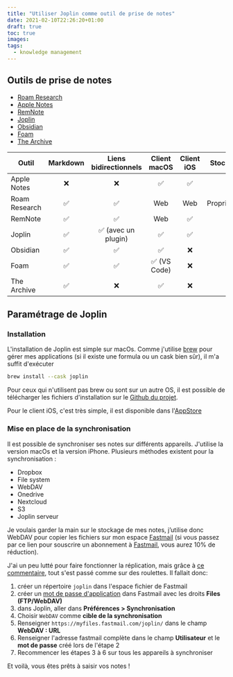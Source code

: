 ```yaml
---
title: "Utiliser Joplin comme outil de prise de notes"
date: 2021-02-10T22:26:20+01:00
draft: true
toc: true
images:
tags:
  - knowledge management
---
```


## Outils de prise de notes

* [Roam Research](https://roamresearch.com/)
* [Apple Notes](https://www.icloud.com/notes)
* [RemNote](https://remnote.io/)
* [Joplin](https://joplinapp.org)
* [Obsidian](https://obsidian.md/)
* [Foam](https://foambubble.github.io/foam/)
* [The Archive](https://zettelkasten.de/the-archive/)

| Outil         | Markdown | Liens bidirectionnels | Client macOS | Client iOS | Stockage     |
| ------------- |:--------:|:---------------------:|:------------:|:----------:|:------------:|
| Apple Notes   | ❌       | ❌                    | ✅           | ✅         |              |
| Roam Research | ✅       | ✅                    | Web          | Web        | Propriétaire |
| RemNote       | ✅       | ✅                    | Web          | ✅         |              |
| Joplin        | ✅       | ✅  (avec un plugin)  | ✅           | ✅         |              |
| Obsidian      | ✅       | ✅                    | ✅           | ❌         |              |
| Foam          | ✅       | ✅                    | ✅ (VS Code) | ❌         |              |
| The Archive   | ✅       | ❌                    | ✅           | ❌         |              |


## Paramétrage de Joplin

### Installation

L'installation de Joplin est simple sur macOs. Comme j'utilise [brew](https://brew.sh/) pour gérer mes applications (si il existe une formula ou un cask bien sûr), il m'a suffit d'exécuter

```bash
brew install --cask joplin
```

Pour ceux qui n'utilisent pas brew ou sont sur un autre OS, il est possible de télécharger les fichiers d'installation sur le [Github du projet](https://github.com/laurent22/joplin/releases/).

Pour le client iOS, c'est très simple, il est disponible dans l'[AppStore](https://itunes.apple.com/us/app/joplin/id1315599797)

### Mise en place de la synchronisation

Il est possible de synchroniser ses notes sur différents appareils. J'utilise la version macOs et la version iPhone.
Plusieurs méthodes existent pour la synchronisation :

* Dropbox
* File system
* WebDAV
* Onedrive
* Nextcloud
* S3
* Joplin serveur

Je voulais garder la main sur le stockage de mes notes, j’utilise donc WebDAV pour copier les fichiers sur mon espace [Fastmail](https://ref.fm/u22615752) (si vous passez par ce lien pour souscrire un abonnement à [Fastmail](https://ref.fm/u22615752), vous aurez 10% de réduction).

J'ai un peu lutté pour faire fonctionner la réplication, mais grâce à [ce commentaire](https://github.com/laurent22/joplin/issues/563#issuecomment-419618248), tout s'est passé comme sur des roulettes.
Il fallait donc:

1. créer un répertoire `joplin` dans l'espace fichier de Fastmail
2. créer un [mot de passe d'application](https://www.fastmail.help/hc/en-us/articles/360058752854) dans Fastmail avec les droits **Files (FTP/WebDAV)**
3. dans Joplin, aller dans **Préférences > Synchronisation**
4. Choisir `WebDAV` comme **cible de la synchronisation**
5. Renseigner `https://myfiles.fastmail.com/joplin/` dans le champ **WebDAV : URL**
6. Renseigner l'adresse fastmail complète dans le champ **Utilisateur** et le **mot de passe** créé lors de l'étape 2
7. Recommencer les étapes 3 à 6 sur tous les appareils à synchroniser

Et voilà, vous êtes prêts à saisir vos notes !





